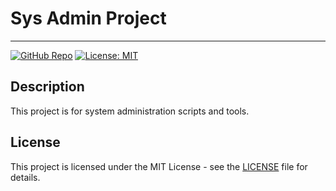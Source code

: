 # Sys Admin Project
-----------------------------------

[![GitHub Repo](https://img.shields.io/badge/Repo-GitHub-blue?logo=github)](https://github.com/mhaemnn/sys-admin)
[![License: MIT](https://img.shields.io/badge/License-MIT-yellow.svg)](https://opensource.org/licenses/MIT)

## Description
This project is for system administration scripts and tools.

## License
This project is licensed under the MIT License - see the [LICENSE](LICENSE) file for details.
